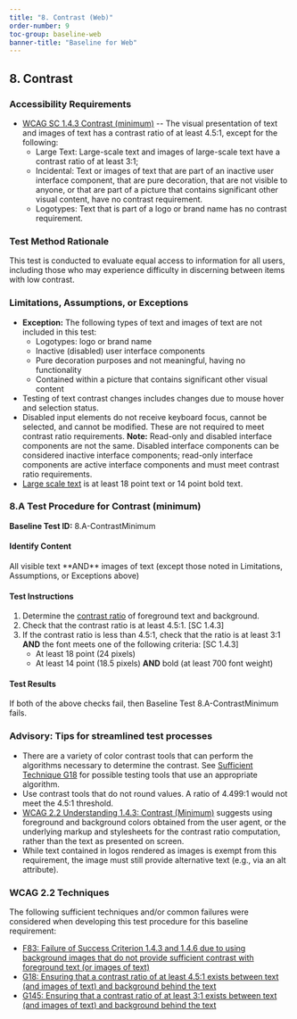 ```yaml
---
title: "8. Contrast (Web)"
order-number: 9
toc-group: baseline-web
banner-title: "Baseline for Web"
---
```

## 8. Contrast

### Accessibility Requirements

-   [WCAG SC 1.4.3 Contrast (minimum)](https://www.w3.org/WAI/WCAG22/Understanding/contrast-minimum) -- The visual presentation of text and images of text has a contrast ratio of at least 4.5:1, except for the following:
    -   Large Text: Large-scale text and images of large-scale text have a contrast ratio of at least 3:1;
    -   Incidental: Text or images of text that are part of an inactive user interface component, that are pure decoration, that are not visible to anyone, or that are part of a picture that contains significant other visual content, have no contrast requirement.
    -   Logotypes: Text that is part of a logo or brand name has no contrast requirement.

### Test Method Rationale

This test is conducted to evaluate equal access to information for all users, including those who may experience difficulty in discerning between items with low contrast.

### Limitations, Assumptions, or Exceptions

-   **Exception:** The following types of text and images of text are not included in this test:
    -   Logotypes: logo or brand name
    -   Inactive (disabled) user interface components
    -   Pure decoration purposes and not meaningful, having no functionality
    -   Contained within a picture that contains significant other visual content
-   Testing of text contrast changes includes changes due to mouse hover and selection status.
-   Disabled input elements do not receive keyboard focus, cannot be selected, and cannot be modified. These are not required to meet contrast ratio requirements. **Note:** Read-only and disabled interface components are not the same. Disabled interface components can be considered inactive interface components; read-only interface components are active interface components and must meet contrast ratio requirements.
-   [Large scale text](https://www.w3.org/TR/WCAG22/#dfn-large-scale) is at least 18 point text or 14 point bold text.

### 8.A Test Procedure for Contrast (minimum)

**Baseline Test ID:** 8.A-ContrastMinimum
#### Identify Content
<p id="8aIC">All visible text  **AND**  images of text (except those noted in Limitations, Assumptions, or Exceptions above)</p>

#### Test Instructions
<ol id="8aTI">
    <li id="8aTI-1">Determine the <a href="https://www.w3.org/TR/WCAG22/#dfn-contrast-ratio" target="_blank" rel="noopener">contrast ratio</a> of foreground text and background.</li>
    <li id="8aTI-2">Check that the contrast ratio is at least 4.5:1. [SC 1.4.3]</li>
    <li id="8aTI-3">If the contrast ratio is less than 4.5:1, check that the ratio is at least 3:1 <strong>AND</strong> the font meets one of the following criteria: [SC 1.4.3]
        <ul>
            <li>At least 18 point (24 pixels)</li>
            <li>At least 14 point (18.5 pixels) <strong>AND</strong> bold (at least 700 font weight)</li>
        </ul>
    </li>
</ol>

#### Test Results
<p id="8aTR">If both of the above checks fail, then Baseline Test 8.A-ContrastMinimum fails.</p>

### Advisory: Tips for streamlined test processes

-   There are a variety of color contrast tools that can perform the algorithms necessary to determine the contrast. See [Sufficient Technique G18](https://www.w3.org/WAI/WCAG22/Techniques/general/G18) for possible testing tools that use an appropriate algorithm.
-   Use contrast tools that do not round values. A ratio of 4.499:1 would not meet the 4.5:1 threshold.
-   [WCAG 2.2 Understanding 1.4.3: Contrast (Minimum)](https://www.w3.org/WAI/WCAG22/Understanding/contrast-minimum) suggests using foreground and background colors obtained from the user agent, or the underlying markup and stylesheets for the contrast ratio computation, rather than the text as presented on screen.
-   While text contained in logos rendered as images is exempt from this requirement, the image must still provide alternative text (e.g., via an alt attribute).

### WCAG 2.2 Techniques

The following sufficient techniques and/or common failures were considered when developing this test procedure for this baseline requirement:

-   [F83: Failure of Success Criterion 1.4.3 and 1.4.6 due to using background images that do not provide sufficient contrast with foreground text (or images of text)](https://www.w3.org/WAI/WCAG21/Techniques/failures/F83.html)
-   [G18: Ensuring that a contrast ratio of at least 4.5:1 exists between text (and images of text) and background behind the text](https://www.w3.org/WAI/WCAG22/Techniques/general/G18)
-   [G145: Ensuring that a contrast ratio of at least 3:1 exists between text (and images of text) and background behind the text](https://www.w3.org/WAI/WCAG22/Techniques/general/G145)
